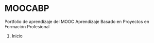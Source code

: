 # MOOCABP

Portfolio de aprendizaje del MOOC Aprendizaje Basado en Proyectos en Formación Profesional


1. [Inicio](README.md)